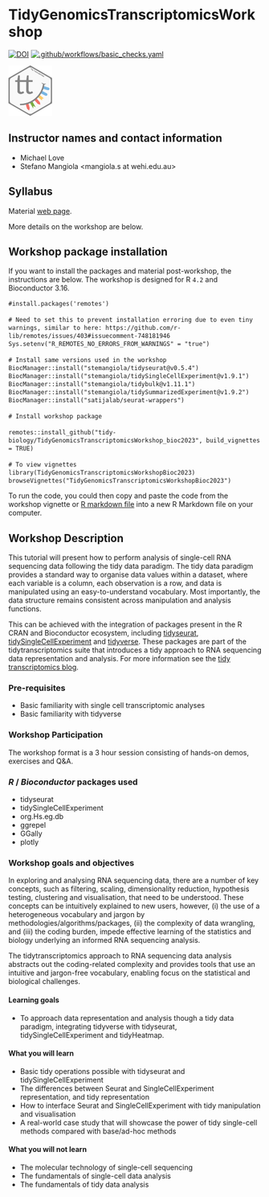 # TidyGenomicsTranscriptomicsWorkshop

<!-- badges: start -->
[![DOI](https://zenodo.org/badge/379767139.svg)](https://zenodo.org/badge/latestdoi/379767139)
[![.github/workflows/basic_checks.yaml](https://github.com/tidy-biology/TidyGenomicsTranscriptomicsWorkshop_bioc2023/workflows/.github/workflows/basic_checks.yaml/badge.svg)](https://github.com/tidy-biology/TidyGenomicsTranscriptomicsWorkshop_bioc2023/actions) 	
<!-- badges: end -->

<p float="left">
<img height="100" alt="tidybulk" src="inst/images/tidybulk.png"/>
</p>

## Instructor names and contact information

* Michael Love <michaelisaiahlove at gmail.com>
* Stefano Mangiola <mangiola.s at wehi.edu.au>

## Syllabus

Material [web page](https://tidy-biology.github.io/TidyGenomicsTranscriptomicsWorkshop_bioc2023/).

More details on the workshop are below.

## Workshop package installation 

If you want to install the packages and material post-workshop, the instructions are below. The workshop is designed for R `4.2` and Bioconductor 3.16.

```
#install.packages('remotes')

# Need to set this to prevent installation erroring due to even tiny warnings, similar to here: https://github.com/r-lib/remotes/issues/403#issuecomment-748181946
Sys.setenv("R_REMOTES_NO_ERRORS_FROM_WARNINGS" = "true")

# Install same versions used in the workshop
BiocManager::install("stemangiola/tidyseurat@v0.5.4")
BiocManager::install("stemangiola/tidySingleCellExperiment@v1.9.1")
BiocManager::install("stemangiola/tidybulk@v1.11.1")
BiocManager::install("stemangiola/tidySummarizedExperiment@v1.9.2")
BiocManager::install("satijalab/seurat-wrappers")
          
# Install workshop package

remotes::install_github("tidy-biology/TidyGenomicsTranscriptomicsWorkshop_bioc2023", build_vignettes = TRUE)

# To view vignettes
library(TidyGenomicsTranscriptomicsWorkshopBioc2023)
browseVignettes("TidyGenomicsTranscriptomicsWorkshopBioc2023")
```

To run the code, you could then copy and paste the code from the workshop vignette or [R markdown file](https://raw.githubusercontent.com/tidy-biology/TidyGenomicsTranscriptomicsWorkshop_bioc2023/master/vignettes/tidytranscriptomics.Rmd) into a new R Markdown file on your computer.

## Workshop Description

This tutorial will present how to perform analysis of single-cell RNA sequencing data following the tidy data paradigm. The tidy data paradigm provides a standard way to organise data values within a dataset, where each variable is a column, each observation is a row, and data is manipulated using an easy-to-understand vocabulary. Most importantly, the data structure remains consistent across manipulation and analysis functions.

This can be achieved with the integration of packages present in the R CRAN and Bioconductor ecosystem, including [tidyseurat](https://stemangiola.github.io/tidyseurat/), [tidySingleCellExperiment](https://stemangiola.github.io/tidySingleCellExperiment/) and [tidyverse](https://www.tidyverse.org/). These packages are part of the tidytranscriptomics suite that introduces a tidy approach to RNA sequencing data representation and analysis. For more information see the [tidy transcriptomics blog](https://stemangiola.github.io/tidytranscriptomics/).

### Pre-requisites

* Basic familiarity with single cell transcriptomic analyses
* Basic familiarity with tidyverse


### Workshop Participation

The workshop format is a 3 hour session consisting of hands-on demos, exercises and Q&A.

### _R_ / _Bioconductor_ packages used

* tidyseurat
* tidySingleCellExperiment
* org.Hs.eg.db
* ggrepel
* GGally
* plotly

### Workshop goals and objectives

In exploring and analysing RNA sequencing data, there are a number of key concepts, such as filtering, scaling, dimensionality reduction, hypothesis testing, clustering and visualisation, that need to be understood. These concepts can be intuitively explained to new users, however, (i) the use of a heterogeneous vocabulary and jargon by methodologies/algorithms/packages, (ii) the complexity of data wrangling, and (iii) the coding burden, impede effective learning of the statistics and biology underlying an informed RNA sequencing analysis.

The tidytranscriptomics approach to RNA sequencing data analysis abstracts out the coding-related complexity and provides tools that use an intuitive and jargon-free vocabulary, enabling focus on the statistical and biological challenges.

#### Learning goals

* To approach data representation and analysis though a tidy data paradigm, integrating tidyverse with tidyseurat, tidySingleCellExperiment and tidyHeatmap.

#### What you will learn

* Basic tidy operations possible with tidyseurat and tidySingleCellExperiment
* The differences between Seurat and SingleCellExperiment representation, and tidy representation
* How to interface Seurat and SingleCellExperiment with tidy manipulation and visualisation
* A real-world case study that will showcase the power of tidy single-cell methods compared with base/ad-hoc methods

#### What you will not learn

* The molecular technology of single-cell sequencing
* The fundamentals of single-cell data analysis
* The fundamentals of tidy data analysis
